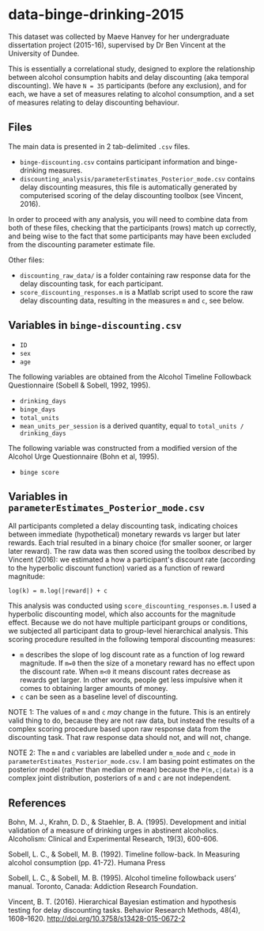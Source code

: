 # data-binge-drinking-2015

This dataset was collected by Maeve Hanvey for her undergraduate dissertation project (2015-16), supervised by Dr Ben Vincent at the University of Dundee.

This is essentially a correlational study, designed to explore the relationship between alcohol consumption habits and delay discounting (aka temporal discounting). We have `N = 35` participants (before any exclusion), and for each, we have a set of measures relating to alcohol consumption, and a set of measures relating to delay discounting behaviour.

## Files
The main data is presented in 2 tab-delimited `.csv` files.
- `binge-discounting.csv` contains participant information and binge-drinking measures.
- `discounting_analysis/parameterEstimates_Posterior_mode.csv` contains delay discounting measures, this file is automatically generated by computerised scoring of the delay discounting toolbox (see Vincent, 2016).

In order to proceed with any analysis, you will need to combine data from both of these files, checking that the participants (rows) match up correctly, and being wise to the fact that some participants may have been excluded from the discounting parameter estimate file.

Other files:
- `discounting_raw_data/` is a folder containing raw response data for the delay discounting task, for each participant.
- `score_discounting_responses.m` is a Matlab script used to score the raw delay discounting data, resulting in the measures `m` and `c`, see below.

## Variables in `binge-discounting.csv`

- `ID`
- `sex`
- `age`

The following variables are obtained from the Alcohol Timeline Followback Questionnaire (Sobell & Sobell, 1992, 1995).
- `drinking_days`
- `binge_days`
- `total_units`
- `mean_units_per_session` is a derived quantity, equal to `total_units / drinking_days`

The following variable was constructed from a modified version of the Alcohol Urge Questionnaire (Bohn et al, 1995).
- `binge score`

## Variables in `parameterEstimates_Posterior_mode.csv`
All participants completed a delay discounting task, indicating choices between immediate (hypothetical) monetary rewards vs larger but later rewards. Each trial resulted in a binary choice (for smaller sooner, or larger later reward). The raw data was then scored using the toolbox described by Vincent (2016): we estimated a how a participant's discount rate (according to the hyperbolic discount function) varied as a function of reward magnitude:

    log(k) = m.log(|reward|) + c

This analysis was conducted using `score_discounting_responses.m`. I used a hyperbolic discounting model, which also accounts for the magnitude effect. Because we do not have multiple participant groups or conditions, we subjected all participant data to group-level hierarchical analysis. This scoring procedure resulted in the following temporal discounting measures:

- `m` describes the slope of log discount rate as a function of log reward magnitude. If `m=0` then the size of a monetary reward has no effect upon the discount rate. When `m<0` it means discount rates decrease as rewards get larger. In other words, people get less impulsive when it comes to obtaining larger amounts of money.
- `c` can be seen as a baseline level of discounting.


NOTE 1: The values of `m` and `c` _may_ change in the future. This is an entirely valid thing to do, because they are not raw data, but instead the results of a complex scoring procedure based upon raw response data from the discounting task. That raw response data should not, and will not, change.

NOTE 2: The `m` and `c` variables are labelled under `m_mode` and `c_mode` in `parameterEstimates_Posterior_mode.csv`. I am basing point estimates on the posterior model (rather than median or mean) because the `P(m,c|data)` is a complex joint distribution, posteriors of `m` and `c` are not independent.

## References

Bohn, M. J., Krahn, D. D., & Staehler, B. A. (1995). Development and initial validation of a measure of drinking urges in abstinent alcoholics. Alcoholism: Clinical and Experimental Research, 19(3), 600-606.

Sobell, L. C., & Sobell, M. B. (1992). Timeline follow-back. In Measuring alcohol consumption (pp. 41-72). Humana Press

Sobell, L. C., & Sobell, M. B. (1995). Alcohol timeline followback users’ manual. Toronto, Canada: Addiction Research Foundation.

Vincent, B. T. (2016). Hierarchical Bayesian estimation and hypothesis testing for delay discounting tasks. Behavior Research Methods, 48(4), 1608–1620. http://doi.org/10.3758/s13428-015-0672-2
